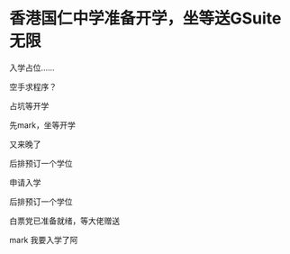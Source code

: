 # 香港国仁中学准备开学，坐等送GSuite无限


入学占位……

空手求程序？

占坑等开学

先mark，坐等开学<img src="static/image/smiley/default/lol.gif" smilieid="12" border="0" alt="" /><img id="aimg_yfu6t" onclick="zoom(this, this.src, 0, 0, 0)" class="zoom" src="https://cdn.jsdelivr.net/gh/hishis/forum-master/public/images/patch.gif" onmouseover="img_onmouseoverfunc(this)" onload="thumbImg(this)" border="0" alt="" />

又来晚了<img id="aimg_c39uq" onclick="zoom(this, this.src, 0, 0, 0)" class="zoom" src="https://cdn.jsdelivr.net/gh/hishis/forum-master/public/images/patch.gif" onmouseover="img_onmouseoverfunc(this)" onload="thumbImg(this)" border="0" alt="" />

后排预订一个学位<img id="aimg_RID0N" onclick="zoom(this, this.src, 0, 0, 0)" class="zoom" src="https://cdn.jsdelivr.net/gh/hishis/forum-master/public/images/patch.gif" onmouseover="img_onmouseoverfunc(this)" onload="thumbImg(this)" border="0" alt="" />

申请入学

后排预订一个学位

白票党已准备就绪，等大佬赠送<img src="static/image/smiley/yct/010.gif" smilieid="41" border="0" alt="" />

mark 我要入学了阿<img src="static/image/smiley/default/lol.gif" smilieid="12" border="0" alt="" />
